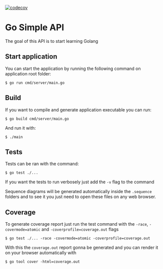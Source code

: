 [![codecov](https://codecov.io/gh/joaopedrocampos/go-simple-api/branch/main/graph/badge.svg?token=485T4O7H9W)](https://codecov.io/gh/joaopedrocampos/go-simple-api)

# Go Simple API

The goal of this API is to start learning Golang

## Start application

You can start the application by running the following command on application root folder:

```
$ go run cmd/server/main.go
```

## Build

If you want to compile and generate application executable you can run:

```
$ go build cmd/server/main.go
```

And run it with:

```
$ ./main
```

## Tests

Tests can be ran with the command:

```
$ go test ./...
```

If you want the tests to run verbosely just add the `-v` flag to the command

Sequence diagrams will be generated automatically inside the `.sequence` folders and to see it you just need to open these files on any web browser.

## Coverage

To generate coverage report just run the test command with the `-race`, `-covermode=atomic` and `-coverprofile=coverage.out` flags

```
$ go test ./... -race -covermode=atomic -coverprofile=coverage.out
```

With this the `coverage.out` report gonna be generated and you can render it on your browser automatically with

```
$ go tool cover -html=coverage.out
```
